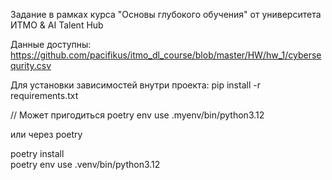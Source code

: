 Задание в рамках курса "Основы глубокого обучения" от университета ИТМО & AI Talent Hub

Данные доступны:
https://github.com/pacifikus/itmo_dl_course/blob/master/HW/hw_1/cybersequrity.csv

Для установки зависимостей внутри проекта: pip install -r requirements.txt

// Может пригодиться poetry env use .myenv/bin/python3.12

или через poetry 

poetry install                  
poetry env use .venv/bin/python3.12
